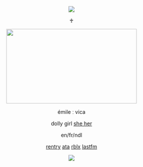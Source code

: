 &nbsp;
<div align="center">

![](https://komarev.com/ghpvc/?username=moidix&label=🗝&color=18263b&abbreviated=true)

♰

<img src="https://files.catbox.moe/f9y0b9.gif" width="350" height="200" />

émile ː vica 

dolly girl [she her](https://pronouns.cc/@jiluka)

en/fr/ndl

[rentry](https://rentry.co/wrecked) [ata](https://malice.atabook.org) [rblx](https://www.roblox.com/users/5809349077/profile) [lastfm](https://last.fm/user/pawincess)
 
![](https://spotify-github-profile.kittinanx.com/api/view.svg?uid=314mkicxlkkdu2xbfq5sn4qlspni&cover_image=true&theme=natemoo-re&show_offline=true&background_color=121212&interchange=false&bar_color=1448c2&bar_color_cover=false)
<div>
